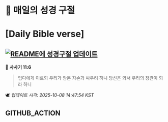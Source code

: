 # 🙏 매일의 성경 구절
# [Daily Bible verse]
## [![README에 성경구절 업데이트](https://github.com/DONGSUKA/first_test/actions/workflows/update-readme-bible.yml/badge.svg)](https://github.com/DONGSUKA/first_test/actions/workflows/update-readme-bible.yml)
<!-- START_BIBLE_VERSE -->
📖 **사사기 11:6**
> 입다에게 이르되 우리가 암몬 자손과 싸우려 하니 당신은 와서 우리의 장관이 되라 하니

🕊️ _업데이트 시각: 2025-10-08 14:47:54 KST_
  <!-- END_BIBLE_VERSE -->
## GITHUB_ACTION
